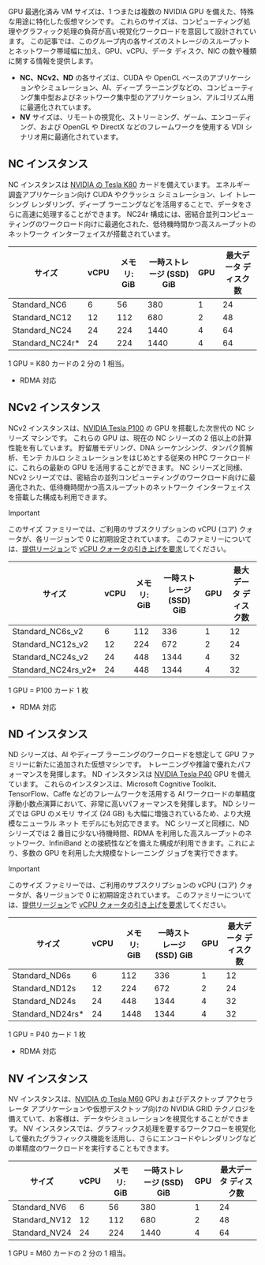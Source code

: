 
GPU 最適化済み VM サイズは、1 つまたは複数の NVIDIA GPU を備えた、特殊な用途に特化した仮想マシンです。 これらのサイズは、コンピューティング処理やグラフィック処理の負荷が高い視覚化ワークロードを意図して設計されています。 この記事では、このグループ内の各サイズのストレージのスループットとネットワーク帯域幅に加え、GPU、vCPU、データ ディスク、NIC の数や種類に関する情報を提供します。 

* **NC、NCv2、ND** の各サイズは、CUDA や OpenCL ベースのアプリケーションやシミュレーション、AI、ディープ ラーニングなどの、コンピューティング集中型およびネットワーク集中型のアプリケーション、アルゴリズム用に最適化されています。 
* **NV** サイズは、リモートの視覚化、ストリーミング、ゲーム、エンコーディング、および OpenGL や DirectX などのフレームワークを使用する VDI シナリオ用に最適化されています。  


## <a name="nc-instances"></a>NC インスタンス

NC インスタンスは [NVIDIA の Tesla K80](http://images.nvidia.com/content/pdf/kepler/Tesla-K80-BoardSpec-07317-001-v05.pdf) カードを備えています。 エネルギー調査アプリケーション向け CUDA やクラッシュ シミュレーション、レイ トレーシング レンダリング、ディープ ラーニングなどを活用することで、データをさらに高速に処理することができます。 NC24r 構成には、密結合並列コンピューティングのワークロード向けに最適化された、低待機時間かつ高スループットのネットワーク インターフェイスが搭載されています。


| サイズ | vCPU | メモリ: GiB | 一時ストレージ (SSD) GiB | GPU | 最大データ ディスク数 |
| --- | --- | --- | --- | --- | --- |
| Standard_NC6 |6 |56 | 380 | 1 | 24 |
| Standard_NC12 |12 |112 | 680 | 2 | 48 |
| Standard_NC24 |24 |224 | 1440 | 4 | 64 |
| Standard_NC24r* |24 |224 | 1440 | 4 | 64 |

1 GPU = K80 カードの 2 分の 1 相当。

* RDMA 対応

## <a name="ncv2-instances"></a>NCv2 インスタンス

NCv2 インスタンスは、[NVIDIA Tesla P100](http://images.nvidia.com/content/tesla/pdf/nvidia-tesla-p100-datasheet.pdf) の GPU を搭載した次世代の NC シリーズ マシンです。 これらの GPU は、現在の NC シリーズの 2 倍以上の計算性能を有しています。 貯留層モデリング、DNA シーケンシング、タンパク質解析、モンテ カルロ シミュレーションをはじめとする従来の HPC ワークロードに、これらの最新の GPU を活用することができます。 NC シリーズと同様、NCv2 シリーズでは、密結合の並列コンピューティングのワークロード向けに最適化された、低待機時間かつ高スループットのネットワーク インターフェイスを搭載した構成も利用できます。

> [!IMPORTANT]
> このサイズ ファミリーでは、ご利用のサブスクリプションの vCPU (コア) クォータが、各リージョンで 0 に初期設定されています。 このファミリーについては、[提供リージョン](https://azure.microsoft.com/regions/services/)で [vCPU クォータの引き上げを要求](../articles/azure-supportability/resource-manager-core-quotas-request.md)してください。
>

| サイズ | vCPU | メモリ: GiB | 一時ストレージ (SSD) GiB | GPU | 最大データ ディスク数 |
| --- | --- | --- | --- | --- | --- |
| Standard_NC6s_v2 |6 |112 | 336 | 1 | 12 |
| Standard_NC12s_v2 |12 |224 | 672 | 2 | 24 |
| Standard_NC24s_v2 |24 |448 | 1344 | 4 | 32 |
| Standard_NC24rs_v2* |24 |448 | 1344 | 4 | 32 |

1 GPU = P100 カード 1 枚

* RDMA 対応

## <a name="nd-instances"></a>ND インスタンス

ND シリーズは、AI やディープ ラーニングのワークロードを想定して GPU ファミリーに新たに追加された仮想マシンです。 トレーニングや推論で優れたパフォーマンスを発揮します。 ND インスタンスは [NVIDIA Tesla P40](http://images.nvidia.com/content/pdf/tesla/184427-Tesla-P40-Datasheet-NV-Final-Letter-Web.pdf) GPU を備えています。 これらのインスタンスは、Microsoft Cognitive Toolkit、TensorFlow、Caffe などのフレームワークを活用する AI ワークロードの単精度浮動小数点演算において、非常に高いパフォーマンスを発揮します。 ND シリーズでは GPU のメモリ サイズ (24 GB) も大幅に増強されているため、より大規模なニューラル ネット モデルにも対応できます。 NC シリーズと同様に、ND シリーズでは 2 番目に少ない待機時間、RDMA を利用した高スループットのネットワーク、InfiniBand との接続性などを備えた構成が利用できます。これにより、多数の GPU を利用した大規模なトレーニング ジョブを実行できます。

> [!IMPORTANT]
> このサイズ ファミリーでは、ご利用のサブスクリプションの vCPU (コア) クォータが、各リージョンで 0 に初期設定されています。 このファミリーについては、[提供リージョン](https://azure.microsoft.com/regions/services/)で [vCPU クォータの引き上げを要求](../articles/azure-supportability/resource-manager-core-quotas-request.md)してください。
>

| サイズ | vCPU | メモリ: GiB | 一時ストレージ (SSD) GiB | GPU | 最大データ ディスク数 |
| --- | --- | --- | --- | --- | --- |
| Standard_ND6s |6 |112 | 336 | 1 | 12 |
| Standard_ND12s |12 |224 | 672 | 2 | 24 |
| Standard_ND24s |24 |448 | 1344 | 4 | 32 |
| Standard_ND24rs* |24 |1448 | 1344 | 4 | 32 |

1 GPU = P40 カード 1 枚

* RDMA 対応

## <a name="nv-instances"></a>NV インスタンス



NV インスタンスは、[NVIDIA の Tesla M60](http://images.nvidia.com/content/tesla/pdf/188417-Tesla-M60-DS-A4-fnl-Web.pdf) GPU およびデスクトップ アクセラレータ アプリケーションや仮想デスクトップ向けの NVIDIA GRID テクノロジを備えていて、お客様は、データやシミュレーションを視覚化することができます。 NV インスタンスでは、グラフィックス処理を要するワークフローを視覚化して優れたグラフィックス機能を活用し、さらにエンコードやレンダリングなどの単精度のワークロードを実行することもできます。 

| サイズ | vCPU | メモリ: GiB | 一時ストレージ (SSD) GiB | GPU | 最大データ ディスク数 |
| --- | --- | --- | --- | --- | --- |
| Standard_NV6 |6 |56 |380 | 1 | 24 |
| Standard_NV12 |12 |112 |680 | 2 | 48 |
| Standard_NV24 |24 |224 |1440 | 4 | 64 |

1 GPU = M60 カードの 2 分の 1 相当。


